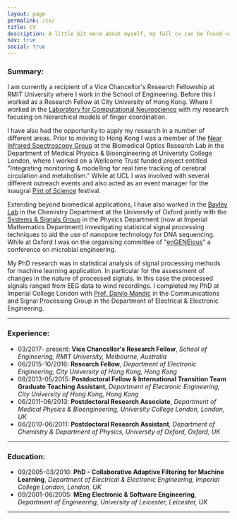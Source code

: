 ```yaml
---
layout: page
permalink: /cv/
title: CV
description: A little bit more about myself, my full cv can be found <a href="../assets/pdf/cv.pdf" target="_blank" style="color:#2698BA;">here</a>
nav: true
social: true
---
```


### Summary:
I am currently a recipient of a Vice Chancellor's Research Fellowship at RMIT University where I work in the School of Engineering. Before this I worked as a Research Fellow at City University of Hong Kong. Where I worked in the [Laboratory for Computational Neuroscience](https://cityucompuneurolab.github.io/) with my research focusing on hierarchical models of finger coordination.

I have also had the opportunity to apply my research in a number of different areas. Prior to moving to Hong Kong I was a member of the [Near Infrared Spectroscopy Group](https://www.ucl.ac.uk/medical-physics-biomedical-engineering/nirs) at the Biomedical Optics Research Lab in the Department of Medical Physics & Bioengineering at University College London, where I worked on a Wellcome Trust funded project entitled "Integrating monitoring & modelling for real time tracking of cerebral circulation and metabolism." While at UCL I was involved with several different outreach events and also acted as an event manager for the inaugral [Pint of Science](https://pintofscience.com/) festival.

Extending beyond biomedical applications, I have also worked in the [Bayley Lab](http://bayley.chem.ox.ac.uk/) in the Chemistry Department at the University of Oxford jointly with the [Systems & Signals Group](http://wwwf.imperial.ac.uk/~nsjones/) in the Physics Department (now at Imperial Mathematics Department) investigating statistical signal processing techniques to aid the use of nanopore technology for DNA sequencing. While at Oxford I was on the organising committee of "[enGENEious](http://engeneious.chem.ox.ac.uk/index.htm)" a conference on microbial engineering.

My PhD research was in statistical analysis of signal processing methods for machine learning application. In particular for the assessment of changes in the nature of processed signals. In this case the processed signals ranged from EEG data to wind recordings. I completed my PhD at Imperial College London with [Prof. Danilo Mandic](http://www.commsp.ee.ic.ac.uk/~mandic/) in the Communications and Signal Processing Group in the Department of Electrical & Electronic Engineering.

---

### Experience:
* 03/2017- present: __Vice Chancellor's Research Fellow__, _School of Engineering, RMIT University, Melbourne, Australia_
* 06/2015-10/2016: __Research Fellow__, _Department of Electronic Engineering, City University of Hong Kong, Hong Kong_
* 08/2013-05/2015: __Postdoctoral Fellow & International Transition Team Graduate Teaching Assistant__, _Department of Electronic Engineering, City University of Hong Kong, Hong Kong_
* 06/2011-06/2013: __Postdoctoral Research Associate__, _Department of Medical Physics & Bioengineering, University College London, London, UK_
* 06/2010-06/2011: __Postdoctoral Research Assistant__, _Department of Chemistry & Department of Physics, University of Oxford, Oxford, UK_

---

### Education:
* 09/2005-03/2010: __PhD - Collaborative Adaptive Filtering for Machine Learning__, _Department of Electrical & Electronic Engineering, Imperial College London, London, UK_
* 09/2001-06/2005: __MEng Electronic & Software Engineering__, _Department of Engineering, University of Leicester, Leicester, UK_

---
